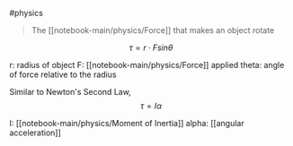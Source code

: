 #physics

> The [[notebook-main/physics/Force]] that makes an object rotate

$$ \tau = r \cdot F sin \theta $$

r: radius of object
F: [[notebook-main/physics/Force]] applied
theta: angle of force relative to the radius

Similar to Newton's Second Law,
$$ \tau = I \alpha $$

I: [[notebook-main/physics/Moment of Inertia]]
alpha: [[angular acceleration]]